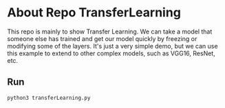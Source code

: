 # About Repo TransferLearning
This repo is mainly to show Transfer Learning. We can take a model that someone else has trained and get our model quickly by freezing or modifying some of the layers. It's just a very simple demo, but we can use this example to extend to other complex models, such as VGG16, ResNet, etc.
## Run
```bash
python3 transferLearning.py
```
